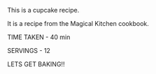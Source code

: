 This is a cupcake recipe.

It is a recipe from the Magical Kitchen cookbook.

TIME TAKEN - 40 min

SERVINGS - 12

LETS GET BAKING!!
